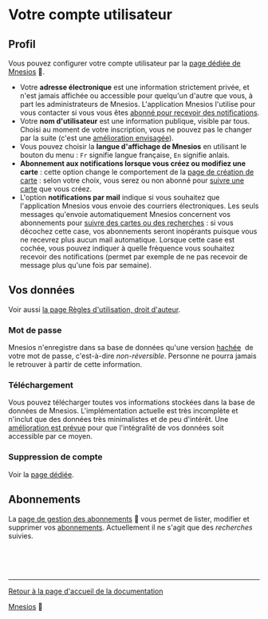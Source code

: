 # Votre compte utilisateur

## Profil

Vous pouvez configurer votre compte utilisateur par la [page dédiée de Mnesios](https://www.mnesios.com/Identity/Account/Manage)&nbsp;🐘.

- Votre **adresse électronique** est une information strictement privée, et n'est jamais affichée ou accessible pour quelqu'un d'autre que vous, à part les administrateurs de Mnesios. L'application Mnesios l'utilise pour vous contacter si vous vous êtes [abonné pour recevoir des notifications](/following).
- Votre **nom d'utilisateur** est une information publique, visible par tous. Choisi au moment de votre inscription, vous ne pouvez pas le changer par la suite (c'est une [amélioration envisagée](https://github.com/VoltanFr/memcheck/issues/381)).
- Vous pouvez choisir la **langue d'affichage de Mnesios** en utilisant le bouton du menu : `Fr` signifie langue française, `En` signifie anlais.
- **Abonnement aux notifications lorsque vous créez ou modifiez une carte** : cette option change le comportement de la [page de création de carte](/authoring) : selon votre choix, vous serez ou non abonné pour [suivre une carte](/following#suivre-des-cartes) que vous créez.
- L'option **notifications par mail** indique si vous souhaitez que l'application Mnesios vous envoie des courriers électroniques. Les seuls messages qu'envoie automatiquement Mnesios concernent vos abonnements pour [suivre des cartes ou des recherches](/following) : si vous décochez cette case, vos abonnements seront inopérants puisque vous ne recevrez plus aucun mail automatique. Lorsque cette case est cochée, vous pouvez indiquer à quelle fréquence vous souhaitez recevoir des notifications (permet par exemple de ne pas recevoir de message plus qu'une fois par semaine).

## Vos données

Voir aussi [la page Règles d'utilisation, droit d'auteur](/rules).

### Mot de passe

Mnesios n'enregistre dans sa base de données qu'une version [hachée](https://fr.wikipedia.org/wiki/Fonction_de_hachage)&nbsp;<i class="fas fa-external-link-alt"></i> de votre mot de passe, c'est-à-dire _non-réversible_. Personne ne pourra jamais le retrouver à partir de cette information.

### Téléchargement

Vous pouvez télécharger toutes vos informations stockées dans la base de données de Mnesios. L'implémentation actuelle est très incomplète et n'inclut que des données très minimalistes et de peu d'intérêt. Une [amélioration est prévue](https://github.com/VoltanFr/memcheck/issues/160) pour que l'intégralité de vos données soit accessible par ce moyen.

### Suppression de compte

Voir la [page dédiée](/delete-personal-data).

## Abonnements

La [page de gestion des abonnements](https://www.mnesios.com/Identity/Account/Manage/Subscriptions)&nbsp;🐘 vous permet de lister, modifier et supprimer vos [abonnements](/following). Actuellement il ne s'agit que des _recherches_ suivies.

<br/>
<br/>
<br/>

---

[Retour à la page d'accueil de la documentation](/)

[Mnesios](https://www.mnesios.com/)&nbsp;🐘

